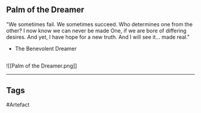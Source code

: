 ## Palm of the Dreamer
"We sometimes fail. We sometimes succeed. Who determines one from the other?
I now know we can never be made One, if we are bore of differing desires.
And yet, I have hope for a new truth. And I will see it... made real."
- The Benevolent Dreamer
## 
![[Palm of the Dreamer.png]]

---
## Tags
#Artefact